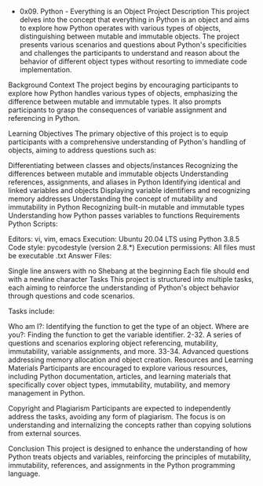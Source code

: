 * 0x09. Python - Everything is an Object
Project Description
This project delves into the concept that everything in Python is an object and aims to explore how Python operates with various types of objects, distinguishing between mutable and immutable objects. The project presents various scenarios and questions about Python's specificities and challenges the participants to understand and reason about the behavior of different object types without resorting to immediate code implementation.

Background Context
The project begins by encouraging participants to explore how Python handles various types of objects, emphasizing the difference between mutable and immutable types. It also prompts participants to grasp the consequences of variable assignment and referencing in Python.

Learning Objectives
The primary objective of this project is to equip participants with a comprehensive understanding of Python's handling of objects, aiming to address questions such as:

Differentiating between classes and objects/instances
Recognizing the differences between mutable and immutable objects
Understanding references, assignments, and aliases in Python
Identifying identical and linked variables and objects
Displaying variable identifiers and recognizing memory addresses
Understanding the concept of mutability and immutability in Python
Recognizing built-in mutable and immutable types
Understanding how Python passes variables to functions
Requirements
Python Scripts:

Editors: vi, vim, emacs
Execution: Ubuntu 20.04 LTS using Python 3.8.5
Code style: pycodestyle (version 2.8.*)
Execution permissions: All files must be executable
.txt Answer Files:

Single line answers with no Shebang at the beginning
Each file should end with a newline character
Tasks
This project is structured into multiple tasks, each aiming to reinforce the understanding of Python's object behavior through questions and code scenarios.

Tasks include:

Who am I?: Identifying the function to get the type of an object.
Where are you?: Finding the function to get the variable identifier.
2-32. A series of questions and scenarios exploring object referencing, mutability, immutability, variable assignments, and more.
33-34. Advanced questions addressing memory allocation and object creation.
Resources and Learning Materials
Participants are encouraged to explore various resources, including Python documentation, articles, and learning materials that specifically cover object types, immutability, mutability, and memory management in Python.

Copyright and Plagiarism
Participants are expected to independently address the tasks, avoiding any form of plagiarism. The focus is on understanding and internalizing the concepts rather than copying solutions from external sources.

Conclusion
This project is designed to enhance the understanding of how Python treats objects and variables, reinforcing the principles of mutability, immutability, references, and assignments in the Python programming language.

